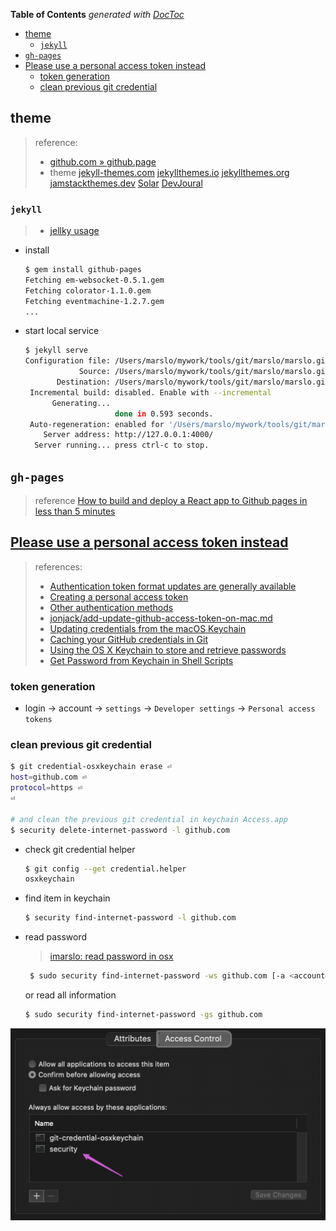 <!-- START doctoc generated TOC please keep comment here to allow auto update -->
<!-- DON'T EDIT THIS SECTION, INSTEAD RE-RUN doctoc TO UPDATE -->
**Table of Contents**  *generated with [DocToc](https://github.com/thlorenz/doctoc)*

- [theme](#theme)
  - [`jekyll`](#jekyll)
- [`gh-pages`](#gh-pages)
- [Please use a personal access token instead](#please-use-a-personal-access-token-instead)
  - [token generation](#token-generation)
  - [clean previous git credential](#clean-previous-git-credential)

<!-- END doctoc generated TOC please keep comment here to allow auto update -->



## theme
> reference:
> - [github.com » github.page](https://docs.github.com/en/github/working-with-github-pages)
> - theme
>   [jekyll-themes.com](https://jekyll-themes.com/)
>   [jekyllthemes.io](https://jekyllthemes.io/)
>   [jekyllthemes.org](http://jekyllthemes.org/)
>   [jamstackthemes.dev](https://jamstackthemes.dev/ssg/jekyll/)
>   [Solar](https://jekyll-themes.com/solar/)
>   [DevJoural](https://hemang.dev/DevJournal/)

### `jekyll`
> - [jellky usage](https://kbroman.org/simple_site/pages/local_test.html)

- install
  ```bash
  $ gem install github-pages
  Fetching em-websocket-0.5.1.gem
  Fetching colorator-1.1.0.gem
  Fetching eventmachine-1.2.7.gem
  ...
  ```

- start local service
  ```bash
  $ jekyll serve
  Configuration file: /Users/marslo/mywork/tools/git/marslo/marslo.github.io/_config.yml
              Source: /Users/marslo/mywork/tools/git/marslo/marslo.github.io
         Destination: /Users/marslo/mywork/tools/git/marslo/marslo.github.io/_site
   Incremental build: disabled. Enable with --incremental
        Generating...
                      done in 0.593 seconds.
   Auto-regeneration: enabled for '/Users/marslo/mywork/tools/git/marslo/marslo.github.io'
      Server address: http://127.0.0.1:4000/
    Server running... press ctrl-c to stop.
  ```

## `gh-pages`
> reference [How to build and deploy a React app to Github pages in less than 5 minutes](https://medium.com/mobile-web-dev/how-to-build-and-deploy-a-react-app-to-github-pages-in-less-than-5-minutes-d6c4ffd30f14)

## [Please use a personal access token instead](https://github.blog/2020-12-15-token-authentication-requirements-for-git-operations/)
> references:
> - [Authentication token format updates are generally available](https://github.blog/changelog/2021-03-31-authentication-token-format-updates-are-generally-available/)
> - [Creating a personal access token](https://docs.github.com/en/github/authenticating-to-github/keeping-your-account-and-data-secure/creating-a-personal-access-token)
> - [Other authentication methods](https://docs.github.com/en/rest/overview/other-authentication-methods#basic-authentication)
> - [jonjack/add-update-github-access-token-on-mac.md](https://gist.github.com/jonjack/bf295d4170edeb00e96fb158f9b1ba3c)
> - [Updating credentials from the macOS Keychain](https://docs.github.com/en/get-started/getting-started-with-git/updating-credentials-from-the-macos-keychain)
> - [Caching your GitHub credentials in Git](https://docs.github.com/en/get-started/getting-started-with-git/caching-your-github-credentials-in-git)
> - [Using the OS X Keychain to store and retrieve passwords](https://www.netmeister.org/blog/keychain-passwords.html)
> - [Get Password from Keychain in Shell Scripts](https://scriptingosx.com/2021/04/get-password-from-keychain-in-shell-scripts/)

### token generation
- login -> account -> `settings` -> `Developer settings` -> `Personal access tokens`

### clean previous git credential
```bash
$ git credential-osxkeychain erase ⏎
host=github.com ⏎
protocol=https ⏎
⏎

# and clean the previous git credential in keychain Access.app
$ security delete-internet-password -l github.com
```

- check git credential helper
  ```bash
  $ git config --get credential.helper
  osxkeychain
  ```

- find item in keychain
  ```bash
  $ security find-internet-password -l github.com
  ```

- read password
  > [imarslo: read password in osx](../../osx/util.html#get-wifi-password)

  ```bash
   $ sudo security find-internet-password -ws github.com [-a <account@mail.com>]
  ```

  or read all information
  ```bash
  $ sudo security find-internet-password -gs github.com
  ```
![read password from keychain via `/usr/bin/security`](../../screenshot/git/git-keychain-token.png)

